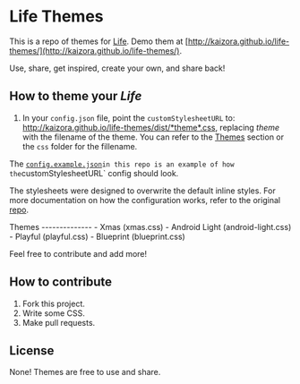 Life Themes
====

This is a repo of themes for [Life](https://github.com/cheeaun/life). Demo them at [http://kaizora.github.io/life-themes/](http://kaizora.github.io/life-themes/).

Use, share, get inspired, create your own, and share back!

How to theme your *Life*
------------------------
1. In your `config.json` file, point the `customStylesheetURL` to:
http://kaizora.github.io/life-themes/dist/*theme*.css, replacing *theme* with the filename of the theme. You can refer to the [Themes](#themes) section or the `css` folder for the fillename.

The [`config.example.json`](https://github.com/kaizora/life-themes/blob/master/config.example.json)` in this repo is an example of how the `customStylesheetURL` config should look.

The stylesheets were designed to overwrite the default inline styles. For more documentation on how the configuration works, refer to the original [repo](https://github.com/cheeaun/life).

<a name="themes"/>
Themes
--------------
- Xmas (xmas.css)
- Android Light (android-light.css)
- Playful (playful.css)
- Blueprint (blueprint.css)

Feel free to contribute and add more!

How to contribute
-----------------

1. Fork this project.
2. Write some CSS.
3. Make pull requests.

License
-------

None! Themes are free to use and share.